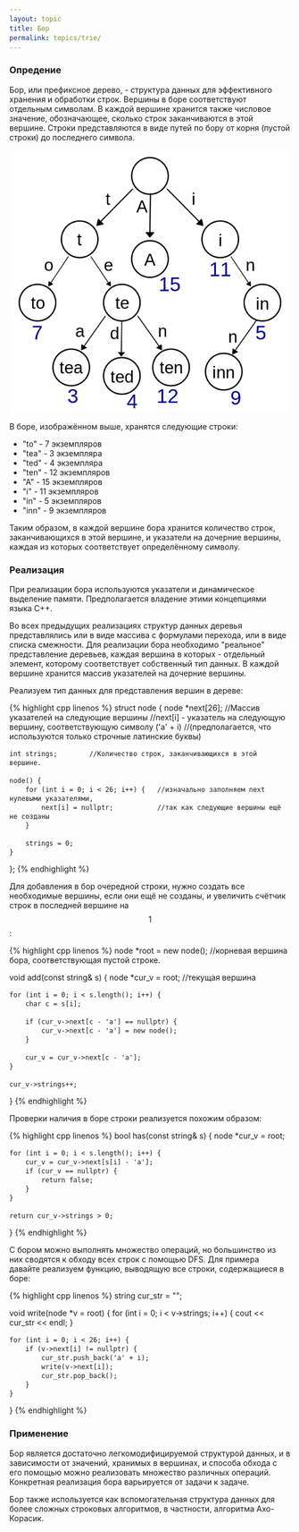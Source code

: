 ```yaml
---
layout: topic
title: Бор
permalink: topics/trie/
---
```


### Опредение

Бор, или префиксное дерево, - структура данных для эффективного хранения
и обработки строк. Вершины в боре соответствуют отдельным символам. В каждой
вершине хранится также числовое значение, обозначающее, сколько строк заканчиваются
в этой вершине. Строки представляются в виде путей по бору от корня (пустой строки)
до последнего символа.

<img style="display: block; margin: auto" src="/resources/trie.png" />

В боре, изображённом выше, хранятся следующие строки:


- "to" - 7 экземпляров
- "tea" - 3 экземпляра
- "ted" - 4 экземпляра
- "ten" - 12 экземпляров
- "A" - 15 экземпляров
- "i" - 11 экземпляров
- "in" - 5 экземпляров
- "inn" - 9 экземпляров


Таким образом, в каждой вершине бора хранится количество строк, заканчивающихся
в этой вершине, и указатели на дочерние вершины, каждая из которых соответствует
определённому символу.

### Реализация

При реализации бора используются указатели и динамическое выделение памяти.
Предполагается владение этими концепциями языка C++.

Во всех предыдущих реализациях структур данных деревья представлялись или
в виде массива с формулами перехода, или в виде списка смежности. Для реализации
бора необходимо "реальное" представление деревьев, каждая вершина в которых -
отдельный элемент, которому соответствует собственный тип данных. В каждой вершине
хранится массив указателей на дочерние вершины.

Реализуем тип данных для представления вершин в дереве:

{% highlight cpp linenos %}
struct node {
    node *next[26];     //Массив указателей на следующие вершины
                        //next[i] - указатель на следующую вершину, соответствующую символу ('a' + i)
                        //(предполагается, что используются только строчные латинские буквы)

    int strings;        //Количество строк, заканчивающихся в этой вершине.

    node() {
        for (int i = 0; i < 26; i++) {   //изначально заполняем next нулевыми указателями,
            next[i] = nullptr;           //так как следующие вершины ещё не созданы
        }

        strings = 0;
    }
};
{% endhighlight %}


Для добавления в бор очередной строки, нужно создать все необходимые вершины,
если они ещё не созданы, и увеличить счётчик строк в последней вершине на $$1$$:

{% highlight cpp linenos %}
node *root = new node();     //корневая вершина бора, соответствующая пустой строке.

void add(const string& s) {
    node *cur_v = root;     //текущая вершина

    for (int i = 0; i < s.length(); i++) {
        char c = s[i];

        if (cur_v->next[c - 'a'] == nullptr) {
            cur_v->next[c - 'a'] = new node();
        }

        cur_v = cur_v->next[c - 'a'];
    }

    cur_v->strings++;
}
{% endhighlight %}


Проверки наличия в боре строки реализуется похожим образом:

{% highlight cpp linenos %}
bool has(const string& s) {
    node *cur_v = root;

    for (int i = 0; i < s.length(); i++) {
        cur_v = cur_v->next[s[i] - 'a'];
        if (cur_v == nullptr) {
            return false;
        }
    }

    return cur_v->strings > 0;
}
{% endhighlight %}


С бором можно выполнять множество операций, но большинство из них сводятся к обходу
всех строк с помощью DFS. Для примера давайте реализуем функцию, выводящую все строки,
содержащиеся в боре:

{% highlight cpp linenos %}
string cur_str = "";

void write(node *v = root) {
    for (int i = 0; i < v->strings; i++) {
        cout << cur_str << endl;
    }

    for (int i = 0; i < 26; i++) {
        if (v->next[i] != nullptr) {
            cur_str.push_back('a' + i);
            write(v->next[i]);
            cur_str.pop_back();
        }
    }
}
{% endhighlight %}


### Применение

Бор является достаточно легкомодифицируемой структурой данных, и в зависимости от
значений, хранимых в вершинах, и способа обхода с его помощью можно реализовать
множество различных операций. Конкретная реализация бора варьируется от задачи к
задаче.

Бор также используется как вспомогательная структура данных для более сложных
строковых алгоритмов, в частности, алгоритма Ахо-Корасик.
